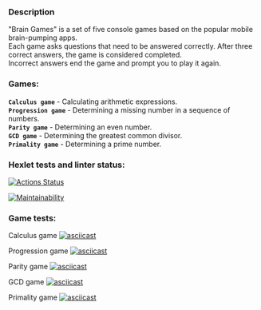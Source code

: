 ### Description
"Brain Games" is a set of five console games based on the popular mobile brain-pumping apps.   
Each game asks questions that need to be answered correctly. After three correct answers, the game is considered completed.  
Incorrect answers end the game and prompt you to play it again.  

### Games:
**`Calculus game`** - Calculating arithmetic expressions.  
**`Progression game`** - Determining a missing number in a sequence of numbers.  
**`Parity game`** - Determining an even number.  
**`GCD game`** - Determining the greatest common divisor.  
**`Primality game`** - Determining a prime number.  


### Hexlet tests and linter status:
[![Actions Status](https://github.com/gendzmin/frontend-project-44/workflows/hexlet-check/badge.svg)](https://github.com/gendzmin/frontend-project-44/actions)

[![Maintainability](https://api.codeclimate.com/v1/badges/d3df1974005f6b4bc462/maintainability)](https://codeclimate.com/github/gendzmin/frontend-project-44/maintainability)

### Game tests:

Calculus game
[![asciicast](https://asciinema.org/a/818gBvTB9ouaeii13HWQ2MHvu.svg)](https://asciinema.org/a/818gBvTB9ouaeii13HWQ2MHvu)

Progression game
[![asciicast](https://asciinema.org/a/557092.svg)](https://asciinema.org/a/557092)

Parity game
[![asciicast](https://asciinema.org/a/PGSNkrgW07SE9E2zICJOHbYXx.svg)](https://asciinema.org/a/PGSNkrgW07SE9E2zICJOHbYXx)

GCD game
[![asciicast](https://asciinema.org/a/556949.svg)](https://asciinema.org/a/556949)

Primality game
[![asciicast](https://asciinema.org/a/557107.svg)](https://asciinema.org/a/557107)
